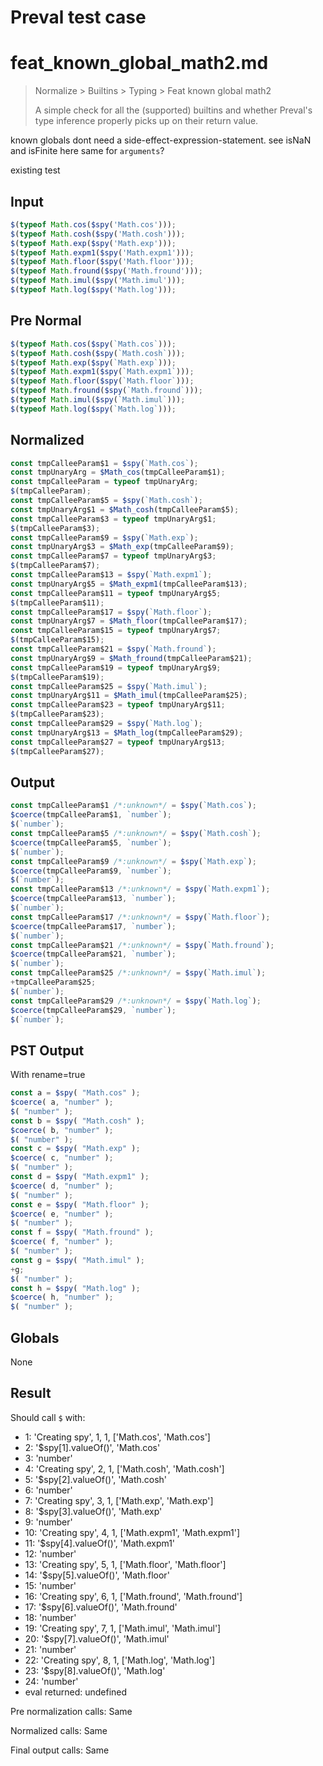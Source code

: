 # Preval test case

# feat_known_global_math2.md

> Normalize > Builtins > Typing > Feat known global math2
>
> A simple check for all the (supported) builtins and whether Preval's type inference properly picks up on their return value.

known globals dont need a side-effect-expression-statement. see isNaN and isFinite here
same for `arguments`?

existing test

## Input

`````js filename=intro
$(typeof Math.cos($spy('Math.cos')));
$(typeof Math.cosh($spy('Math.cosh')));
$(typeof Math.exp($spy('Math.exp')));
$(typeof Math.expm1($spy('Math.expm1')));
$(typeof Math.floor($spy('Math.floor')));
$(typeof Math.fround($spy('Math.fround')));
$(typeof Math.imul($spy('Math.imul')));
$(typeof Math.log($spy('Math.log')));
`````

## Pre Normal


`````js filename=intro
$(typeof Math.cos($spy(`Math.cos`)));
$(typeof Math.cosh($spy(`Math.cosh`)));
$(typeof Math.exp($spy(`Math.exp`)));
$(typeof Math.expm1($spy(`Math.expm1`)));
$(typeof Math.floor($spy(`Math.floor`)));
$(typeof Math.fround($spy(`Math.fround`)));
$(typeof Math.imul($spy(`Math.imul`)));
$(typeof Math.log($spy(`Math.log`)));
`````

## Normalized


`````js filename=intro
const tmpCalleeParam$1 = $spy(`Math.cos`);
const tmpUnaryArg = $Math_cos(tmpCalleeParam$1);
const tmpCalleeParam = typeof tmpUnaryArg;
$(tmpCalleeParam);
const tmpCalleeParam$5 = $spy(`Math.cosh`);
const tmpUnaryArg$1 = $Math_cosh(tmpCalleeParam$5);
const tmpCalleeParam$3 = typeof tmpUnaryArg$1;
$(tmpCalleeParam$3);
const tmpCalleeParam$9 = $spy(`Math.exp`);
const tmpUnaryArg$3 = $Math_exp(tmpCalleeParam$9);
const tmpCalleeParam$7 = typeof tmpUnaryArg$3;
$(tmpCalleeParam$7);
const tmpCalleeParam$13 = $spy(`Math.expm1`);
const tmpUnaryArg$5 = $Math_expm1(tmpCalleeParam$13);
const tmpCalleeParam$11 = typeof tmpUnaryArg$5;
$(tmpCalleeParam$11);
const tmpCalleeParam$17 = $spy(`Math.floor`);
const tmpUnaryArg$7 = $Math_floor(tmpCalleeParam$17);
const tmpCalleeParam$15 = typeof tmpUnaryArg$7;
$(tmpCalleeParam$15);
const tmpCalleeParam$21 = $spy(`Math.fround`);
const tmpUnaryArg$9 = $Math_fround(tmpCalleeParam$21);
const tmpCalleeParam$19 = typeof tmpUnaryArg$9;
$(tmpCalleeParam$19);
const tmpCalleeParam$25 = $spy(`Math.imul`);
const tmpUnaryArg$11 = $Math_imul(tmpCalleeParam$25);
const tmpCalleeParam$23 = typeof tmpUnaryArg$11;
$(tmpCalleeParam$23);
const tmpCalleeParam$29 = $spy(`Math.log`);
const tmpUnaryArg$13 = $Math_log(tmpCalleeParam$29);
const tmpCalleeParam$27 = typeof tmpUnaryArg$13;
$(tmpCalleeParam$27);
`````

## Output


`````js filename=intro
const tmpCalleeParam$1 /*:unknown*/ = $spy(`Math.cos`);
$coerce(tmpCalleeParam$1, `number`);
$(`number`);
const tmpCalleeParam$5 /*:unknown*/ = $spy(`Math.cosh`);
$coerce(tmpCalleeParam$5, `number`);
$(`number`);
const tmpCalleeParam$9 /*:unknown*/ = $spy(`Math.exp`);
$coerce(tmpCalleeParam$9, `number`);
$(`number`);
const tmpCalleeParam$13 /*:unknown*/ = $spy(`Math.expm1`);
$coerce(tmpCalleeParam$13, `number`);
$(`number`);
const tmpCalleeParam$17 /*:unknown*/ = $spy(`Math.floor`);
$coerce(tmpCalleeParam$17, `number`);
$(`number`);
const tmpCalleeParam$21 /*:unknown*/ = $spy(`Math.fround`);
$coerce(tmpCalleeParam$21, `number`);
$(`number`);
const tmpCalleeParam$25 /*:unknown*/ = $spy(`Math.imul`);
+tmpCalleeParam$25;
$(`number`);
const tmpCalleeParam$29 /*:unknown*/ = $spy(`Math.log`);
$coerce(tmpCalleeParam$29, `number`);
$(`number`);
`````

## PST Output

With rename=true

`````js filename=intro
const a = $spy( "Math.cos" );
$coerce( a, "number" );
$( "number" );
const b = $spy( "Math.cosh" );
$coerce( b, "number" );
$( "number" );
const c = $spy( "Math.exp" );
$coerce( c, "number" );
$( "number" );
const d = $spy( "Math.expm1" );
$coerce( d, "number" );
$( "number" );
const e = $spy( "Math.floor" );
$coerce( e, "number" );
$( "number" );
const f = $spy( "Math.fround" );
$coerce( f, "number" );
$( "number" );
const g = $spy( "Math.imul" );
+g;
$( "number" );
const h = $spy( "Math.log" );
$coerce( h, "number" );
$( "number" );
`````

## Globals

None

## Result

Should call `$` with:
 - 1: 'Creating spy', 1, 1, ['Math.cos', 'Math.cos']
 - 2: '$spy[1].valueOf()', 'Math.cos'
 - 3: 'number'
 - 4: 'Creating spy', 2, 1, ['Math.cosh', 'Math.cosh']
 - 5: '$spy[2].valueOf()', 'Math.cosh'
 - 6: 'number'
 - 7: 'Creating spy', 3, 1, ['Math.exp', 'Math.exp']
 - 8: '$spy[3].valueOf()', 'Math.exp'
 - 9: 'number'
 - 10: 'Creating spy', 4, 1, ['Math.expm1', 'Math.expm1']
 - 11: '$spy[4].valueOf()', 'Math.expm1'
 - 12: 'number'
 - 13: 'Creating spy', 5, 1, ['Math.floor', 'Math.floor']
 - 14: '$spy[5].valueOf()', 'Math.floor'
 - 15: 'number'
 - 16: 'Creating spy', 6, 1, ['Math.fround', 'Math.fround']
 - 17: '$spy[6].valueOf()', 'Math.fround'
 - 18: 'number'
 - 19: 'Creating spy', 7, 1, ['Math.imul', 'Math.imul']
 - 20: '$spy[7].valueOf()', 'Math.imul'
 - 21: 'number'
 - 22: 'Creating spy', 8, 1, ['Math.log', 'Math.log']
 - 23: '$spy[8].valueOf()', 'Math.log'
 - 24: 'number'
 - eval returned: undefined

Pre normalization calls: Same

Normalized calls: Same

Final output calls: Same
